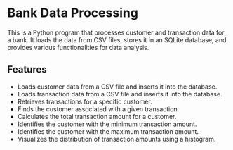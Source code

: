 # Bank Data Processing

This is a Python program that processes customer and transaction data for a bank. It loads the data from CSV files,
stores it in an SQLite database, and provides various functionalities for data analysis.


## Features

* Loads customer data from a CSV file and inserts it into the database.
* Loads transaction data from a CSV file and inserts it into the database.
* Retrieves transactions for a specific customer.
* Finds the customer associated with a given transaction.
* Calculates the total transaction amount for a customer.
* Identifies the customer with the minimum transaction amount.
* Identifies the customer with the maximum transaction amount.
* Visualizes the distribution of transaction amounts using a histogram.
